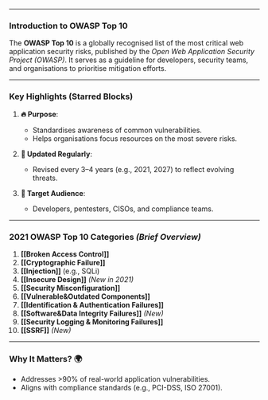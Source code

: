 
---

### **Introduction to OWASP Top 10**  
The **OWASP Top 10** is a globally recognised list of the most critical web application security risks, published by the *Open Web Application Security Project (OWASP)*. It serves as a guideline for developers, security teams, and organisations to prioritise mitigation efforts.

---

### **Key Highlights (Starred Blocks)**  
1. **🔥 Purpose**:  
   - Standardises awareness of common vulnerabilities.  
   - Helps organisations focus resources on the most severe risks.  

2. **📌 Updated Regularly**:  
   - Revised every 3–4 years (e.g., 2021, 2027) to reflect evolving threats.  

3. **🎯 Target Audience**:  
   - Developers, pentesters, CISOs, and compliance teams.  

---

### **2021 OWASP Top 10 Categories** *(Brief Overview)*  
1. **[[Broken Access Control]]**  
2. **[[Cryptographic Failure]]**  
3. **[[Injection]]** (e.g., SQLi)  
4. **[[Insecure Design]]** *(New in 2021)*  
5. **[[Security Misconfiguration]]**  
6. **[[Vulnerable&Outdated Components]]**  
7. **[[Identification & Authentication Failures]]**  
8. **[[Software&Data Integrity Failures]]** *(New)*  
9. **[[Security Logging & Monitoring Failures]]**  
10. **[[SSRF]]** *(New)*  

---

### **Why It Matters?** 🌍  
- Addresses >90% of real-world application vulnerabilities.  
- Aligns with compliance standards (e.g., PCI-DSS, ISO 27001).  
